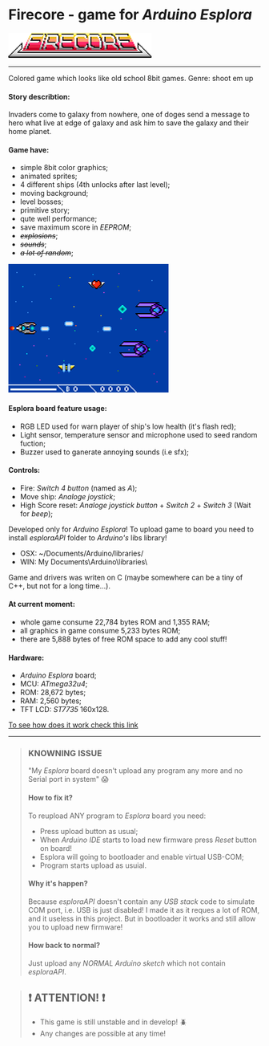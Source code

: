 # Firecore - game for *Arduino Esplora*
![Logo ](pics/firecore-logo_title.png "Logo")
***

Colored game which looks like old school 8bit games.
Genre: shoot em up

#### Story describtion:
Invaders come to galaxy from nowhere, one of doges send a message to hero
what live at edge of galaxy and ask him to save the galaxy and their home planet.

#### Game have: 
- simple 8bit color graphics;
- animated sprites;
- 4 different ships (4th unlocks after last level);
- moving background;
- level bosses;
- primitive story;
- qute well performance;
- save maximum score in *EEPROM*;
- *~~explosions~~*;
- *~~sounds~~*;
- *~~a lot of random~~*;

![Gameplay screen ](pics/firecore-gamplay.png "Gameplay screen")


#### Esplora board feature usage:
- RGB LED used for warn player of ship's low health (it's flash red);
- Light sensor, temperature sensor and microphone used to seed random fuction;
- Buzzer used to ganerate annoying sounds (i.e sfx);

#### Controls:
- Fire: *Switch 4 button* (named as *A*);
- Move ship: *Analoge joystick*;
- High Score reset: *Analoge joystick button* + *Switch 2* + *Switch 3* (Wait for *beep*);

Developed only for *Arduino Esplora*!
To upload game to board you need to install *esploraAPI* folder to *Arduino's* libs library!
- OSX: ~/Documents/Arduino/libraries/
- WIN: My Documents\Arduino\libraries\

Game and drivers was writen on C (maybe somewhere can be a tiny of C++, but not for a long time...).

#### At current moment:
- whole game consume 22,784 bytes ROM and 1,355 RAM;
- all graphics in game consume 5,233 bytes ROM;
- there are 5,888 bytes of free ROM space to add any cool stuff! 

#### Hardware:
- *Arduino Esplora* board;
- MCU: *ATmega32u4*;
- ROM: 28,672 bytes;
- RAM: 2,560 bytes;
- TFT LCD: *ST7735* 160x128.

[To see how does it work check this link](https://www.youtube.com/channel/UCDXVQ9ZfQl8Ddeu_3qiwSiA "My YouTube channel")
***

> ### KNOWNING ISSUE
> "My *Esplora* board doesn't upload any program any more and no Serial port in system" :scream:
> #### How to fix it?
> To reupload ANY program to *Esplora* board you need:
> * Press upload button as usual;
> * When *Arduino IDE* starts to load new firmware press *Reset* button on board!
> * Esplora will going to bootloader and enable virtual USB-COM;
> * Program starts upload as usuial.
>
> #### Why it's happen?
> Because *esploraAPI* doesn't contain any *USB stack* code to simulate COM port,
> i.e. USB is just disabled!
> I made it as it reques a lot of ROM, and it useless in this project.
> But in bootloader it works and still allow you to upload new firmware!
> 
> #### How back to normal?
> Just upload any *NORMAL Arduino sketch* which not contain *esploraAPI*.


> ## :exclamation: ATTENTION! :exclamation:
>  * This game is still unstable and in develop! :beetle:
>  * Any changes are possible at any time!  
